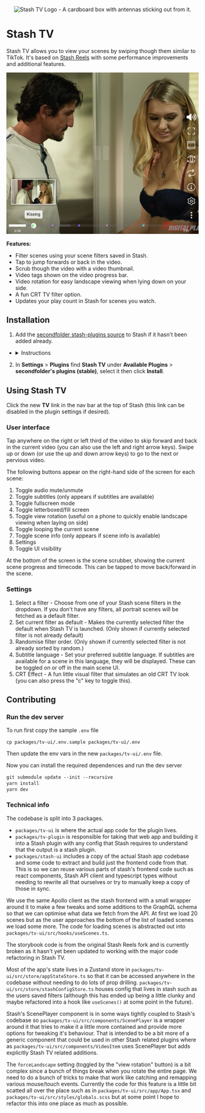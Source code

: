 <p align="center">
  <img alt="Stash TV Logo - A cardboard box with antennas sticking out from it." src="https://raw.githubusercontent.com/secondfolder/stash-tv/main/packages/tv-ui/src/public/apple-touch-icon.png">
</p>

# Stash TV

Stash TV allows you to view your scenes by swiping though them similar to TikTok. It's based on [Stash
Reels](https://github.com/Valkyr-JS/StashReels) with some performance improvements and additional features.

<p align="center">
  <img alt="Screenshot of the main stash tv interface." src="https://raw.githubusercontent.com/secondfolder/stash-tv/main/docs/stash-tv-screenshot.png">
</p>

**Features:**
- Filter scenes using your scene filters saved in Stash.
- Tap to jump forwards or back in the video.
- Scrub though the video with a video thumbnail.
- Video tags shown on the video progress bar.
- Video rotation for easy landscape viewing when lying down on your side.
- A fun CRT TV filter option.
- Updates your play count in Stash for scenes you watch.


## Installation

1. Add the [secondfolder stash-plugins source](https://github.com/secondfolder/stash-plugins) to Stash if it hasn't been
   added already.
<ul>
<li>
<details>
<summary>Instructions</summary>

Plugins can be installed and managed from the **Settings** > **Plugins** page.

Under the **Available Plugins** section click **Add Source** and enter the following details:

**Name:**
```
secondfolder's plugins (stable)
```
**Source URL:**
```
https://secondfolder.github.io/stash-plugins/stable/index.yml
```
**Local Path:**
```
secondfolder-stable
```

</details>
</li>
</ul>

2. In **Settings** > **Plugins** find **Stash TV** under **Available Plugins** > **secondfolder's plugins (stable)**, select it then click **Install**.

## Using Stash TV

Click the new **TV** link in the nav bar at the top of Stash (this link can be disabled in the plugin settings if desired).

### User interface

Tap anywhere on the right or left third of the video to skip forward and back in the current video (you can also use the left and
right arrow keys).
Swipe up or down (or use the up and down arrow keys) to go to the next or pervious video.

The following buttons appear on the right-hand side of the screen for each scene:

1. Toggle audio mute/unmute
2. Toggle subtitles (only appears if subtitles are available)
3. Toggle fullscreen mode
4. Toggle letterboxed/fill screen
5. Toggle view rotation (useful on a phone to quickly enable landscape viewing when laying on side)
6. Toggle looping the current scene
7. Toggle scene info (only appears if scene info is available)
8. Settings
9. Toggle UI visibility

At the bottom of the screen is the scene scrubber, showing the current scene progress and timecode. This can be tapped to move back/forward in the scene.

### Settings

1. Select a filter - Choose from one of your Stash scene filters in the dropdown. If you don't have any filters, all portrait scenes will be fetched as a default filter.
2. Set current filter as default - Makes the currently selected filter the default when Stash TV is launched. (Only
   shown if currently selected filter is not already default)
3. Randomise filter order. (Only shown if currently selected filter is not already sorted by random.)
4. Subtitle language - Set your preferred subtitle language. If subtitles are available for a scene in this language,
   they will be displayed. These can be toggled on or off in the main scene UI.
5. CRT Effect - A fun little visual filter that simulates an old CRT TV look (you can also press the "c" key to toggle this).

## Contributing
### Run the dev server
To run first copy the sample `.env` file
```shell
cp packages/tv-ui/.env.sample packages/tv-ui/.env
```
Then update the env vars in the new `packages/tv-ui/.env` file.

Now you can install the required dependences and run the dev server
```shell
git submodule update --init --recursive
yarn install
yarn dev
```

### Technical info
The codebase is split into 3 packages.
- `packages/tv-ui` is where the actual app code for the plugin lives.
- `packages/tv-plugin` is responsible for taking that web app and building it into a Stash plugin with any config that Stash requires to understand that the output is a stash plugin. 
- `packages/stash-ui` includes a copy of the actual
Stash app codebase and some code to extract and build just the frontend code from that. This is so we can reuse various parts
of stash's frontend code such as react components, Stash API client and typescript types without needing to rewrite all that
ourselves or try to manually keep a copy of those in sync.

We use the same Apollo client as the stash frontend with a small wrapper around it to make a few tweaks and some additions to the GraphQL
schema so that we can optimise what data we fetch from the API. At first we load 20 scenes but as the user approaches the
bottom of the list of loaded scenes we load some more. The code for loading scenes is abstracted out into `packages/tv-ui/src/hooks/useScenes.ts`.

The storybook code is from the original Stash Reels fork and is currently broken as it hasn't yet been updated to
working with the major code refactoring in Stash TV.

Most of the app's state lives in a Zustand store in `packages/tv-ui/src/store/appStateStore.ts` so that it can be
accessed anywhere in the codebase without needing to do lots of prop drilling.
`packages/tv-ui/src/store/stashConfigStore.ts` houses config that lives in stash such as the users saved filters
(although this has ended up being a little clunky and maybe refactored into a hook like `useScenes()` at some point in
the future).

Stash's ScenePlayer component is in some ways tightly coupled to Stash's codebase so
`packages/tv-ui/src/components/ScenePlayer` is a wrapper around it that tries to make it a little more contained and
provide more options for tweaking it's behaviour. That is intended to be a bit more of a generic component that could be
used in other Stash related plugins where as `packages/tv-ui/src/components/VideoItem` uses ScenePlayer but adds explicitly Stash
TV related additions.

The `forceLandscape` setting (toggled by the "view rotation" button) is a bit complex since a bunch of things break when
you rotate the entire page. We need to do a bunch of tricks to make that work like catching and remapping various
mouse/touch events. Currently the code for this feature is a little bit scatted all over the place such as in
`packages/tv-ui/src/app/App.tsx` and `packages/tv-ui/src/styles/globals.scss` but at some point I hope to refactor this
into one place as much as possible.